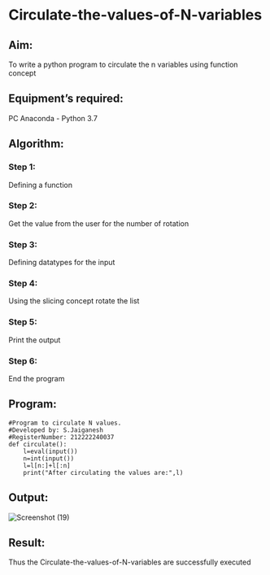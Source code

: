 # Circulate-the-values-of-N-variables
## Aim:
To write a python program to circulate the n variables using function concept
## Equipment’s required:
PC
Anaconda - Python 3.7
## Algorithm: 
### Step 1: 
Defining a function
### Step 2: 
Get the value from the user for the number of rotation
### Step 3: 
Defining datatypes for the input
### Step 4: 
Using the slicing concept rotate the list
### Step 5:
Print the output
### Step 6:
End the program
## Program:
```
#Program to circulate N values.
#Developed by: S.Jaiganesh
#RegisterNumber: 212222240037
def circulate():
    l=eval(input())
    n=int(input())
    l=l[n:]+l[:n]
    print("After circulating the values are:",l)
```    
## Output:
![Screenshot (19)](https://user-images.githubusercontent.com/118657189/227700362-52f1899f-9eec-4b87-8bed-04f6cb738095.png)


## Result:
Thus the Circulate-the-values-of-N-variables are successfully executed
